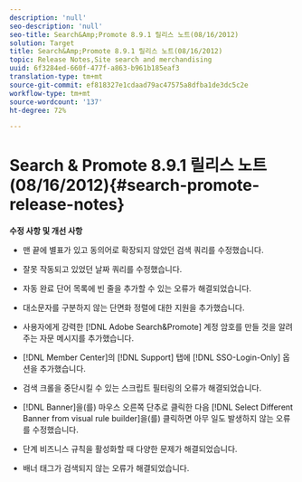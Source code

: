 ```yaml
---
description: 'null'
seo-description: 'null'
seo-title: Search&Amp;Promote 8.9.1 릴리스 노트(08/16/2012)
solution: Target
title: Search&Amp;Promote 8.9.1 릴리스 노트(08/16/2012)
topic: Release Notes,Site search and merchandising
uuid: 6f3284ed-660f-477f-a863-b961b185eaf3
translation-type: tm+mt
source-git-commit: ef818327e1cdaad79ac47575a8dfba1de3dc5c2e
workflow-type: tm+mt
source-wordcount: '137'
ht-degree: 72%

---
```



# Search &amp; Promote 8.9.1 릴리스 노트(08/16/2012){#search-promote-release-notes}

**수정 사항 및 개선 사항**

* 맨 끝에 별표가 있고 동의어로 확장되지 않았던 검색 쿼리를 수정했습니다.
* 잘못 작동되고 있었던 날짜 쿼리를 수정했습니다.
* 자동 완료 단어 목록에 빈 줄을 추가할 수 있는 오류가 해결되었습니다.
* 대소문자를 구분하지 않는 단면화 정렬에 대한 지원을 추가했습니다.
* 사용자에게 강력한 [!DNL Adobe Search&Promote] 계정 암호를 만들 것을 알려주는 자문 메시지를 추가했습니다.
* [!DNL Member Center]의 [!DNL Support] 탭에 [!DNL SSO-Login-Only] 옵션을 추가했습니다.

* 검색 크롤을 중단시킬 수 있는 스크립트 필터링의 오류가 해결되었습니다.
* [!DNL Banner]을(를) 마우스 오른쪽 단추로 클릭한 다음 [!DNL Select Different Banner from visual rule builder]을(를) 클릭하면 아무 일도 발생하지 않는 오류를 수정했습니다.

* 단계 비즈니스 규칙을 활성화할 때 다양한 문제가 해결되었습니다.
* 배너 태그가 검색되지 않는 오류가 해결되었습니다.

